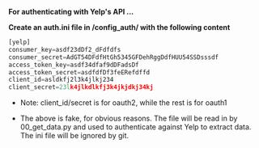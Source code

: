 **For authenticating with Yelp's API ...**

**Create an auth.ini file in /config_auth/ with the following content**

```python
[yelp]
consumer_key=asdf23dDf2_dFdfdfs
consumer_secret=AdGT54DFdfHtGh5345GFDehRggDdfHUU54SSDsssdf
access_token_key=asdf34dfaf9dDFadsDf
access_token_secret=asdfdfDf3feERefdffd
client_id=asldkfj2l3k4jlkj234
client_secret=23lk4jlkdlkfj3k4jkjdkj34kj
```

* Note: client_id/secret is for oauth2, while the rest is for oauth1 

* The above is fake, for obvious reasons. The file will be read in by 00_get_data.py and used to authenticate against Yelp to extract data. The ini file will be ignored by git.
